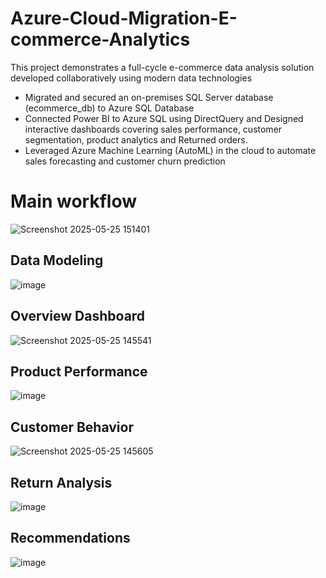 # Azure-Cloud-Migration-E-commerce-Analytics
This project demonstrates a full-cycle e-commerce data analysis solution developed collaboratively using modern data technologies

- Migrated and secured an on-premises SQL Server database (ecommerce_db) to Azure SQL Database
- Connected Power BI to Azure SQL using DirectQuery and Designed interactive dashboards covering sales performance, customer segmentation, product analytics and Returned orders.
- Leveraged Azure Machine Learning (AutoML) in the cloud to automate sales forecasting and customer churn prediction

# Main workflow 
![Screenshot 2025-05-25 151401](https://github.com/user-attachments/assets/a8f849c7-ae91-4032-a32f-348372f09fd1)


## Data Modeling
![image](https://github.com/user-attachments/assets/c9698309-357f-47fb-9223-a93c8ede7ba0)

## Overview Dashboard 
![Screenshot 2025-05-25 145541](https://github.com/user-attachments/assets/aa1b4942-48d2-4e2a-b011-381fb1fd7c9c)

## Product Performance
![image](https://github.com/user-attachments/assets/c8be6074-f4c4-4c56-a7b1-33c266f6aaf1)

## Customer Behavior
![Screenshot 2025-05-25 145605](https://github.com/user-attachments/assets/d48be8e1-343c-4e69-a2cf-45f0c5341e1d)

## Return Analysis 
![image](https://github.com/user-attachments/assets/636eda9f-c90c-4bd3-bec1-815fdf8e93e3)


## Recommendations 

![image](https://github.com/user-attachments/assets/1e854a77-5a07-4b43-b162-303d8415e9d3)
